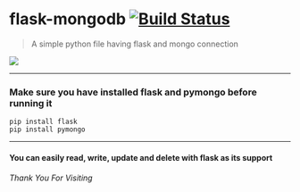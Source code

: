 # flask-mongodb [![Build Status](https://secure.travis-ci.org/oncletom/mailto.png?branch=master)](http://travis-ci.org/oncletom/mailto)
> A simple python file having flask and mongo connection
<img src="https://miro.medium.com/max/633/1*vB-cUmm1_dBBt-4JtL0u5g.jpeg">
<hr>

<h3> Make sure you have installed flask and pymongo before running it </h3>

    pip install flask
    pip install pymongo
    
<hr>
<h4> You can easily read, write, update and delete with flask as its support </h4>
<h6>Thank You For Visiting</h6>


